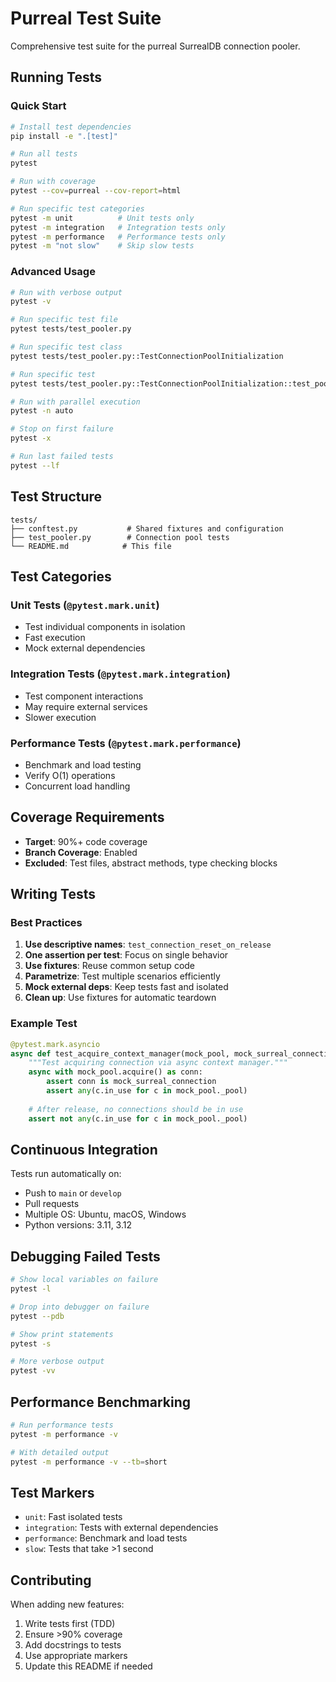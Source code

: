 # Purreal Test Suite

Comprehensive test suite for the purreal SurrealDB connection pooler.

## Running Tests

### Quick Start

```bash
# Install test dependencies
pip install -e ".[test]"

# Run all tests
pytest

# Run with coverage
pytest --cov=purreal --cov-report=html

# Run specific test categories
pytest -m unit          # Unit tests only
pytest -m integration   # Integration tests only
pytest -m performance   # Performance tests only
pytest -m "not slow"    # Skip slow tests
```

### Advanced Usage

```bash
# Run with verbose output
pytest -v

# Run specific test file
pytest tests/test_pooler.py

# Run specific test class
pytest tests/test_pooler.py::TestConnectionPoolInitialization

# Run specific test
pytest tests/test_pooler.py::TestConnectionPoolInitialization::test_pool_initialization

# Run with parallel execution
pytest -n auto

# Stop on first failure
pytest -x

# Run last failed tests
pytest --lf
```

## Test Structure

```
tests/
├── conftest.py           # Shared fixtures and configuration
├── test_pooler.py        # Connection pool tests
└── README.md            # This file
```

## Test Categories

### Unit Tests (`@pytest.mark.unit`)
- Test individual components in isolation
- Fast execution
- Mock external dependencies

### Integration Tests (`@pytest.mark.integration`)
- Test component interactions
- May require external services
- Slower execution

### Performance Tests (`@pytest.mark.performance`)
- Benchmark and load testing
- Verify O(1) operations
- Concurrent load handling

## Coverage Requirements

- **Target**: 90%+ code coverage
- **Branch Coverage**: Enabled
- **Excluded**: Test files, abstract methods, type checking blocks

## Writing Tests

### Best Practices

1. **Use descriptive names**: `test_connection_reset_on_release`
2. **One assertion per test**: Focus on single behavior
3. **Use fixtures**: Reuse common setup code
4. **Parametrize**: Test multiple scenarios efficiently
5. **Mock external deps**: Keep tests fast and isolated
6. **Clean up**: Use fixtures for automatic teardown

### Example Test

```python
@pytest.mark.asyncio
async def test_acquire_context_manager(mock_pool, mock_surreal_connection):
    """Test acquiring connection via async context manager."""
    async with mock_pool.acquire() as conn:
        assert conn is mock_surreal_connection
        assert any(c.in_use for c in mock_pool._pool)
    
    # After release, no connections should be in use
    assert not any(c.in_use for c in mock_pool._pool)
```

## Continuous Integration

Tests run automatically on:
- Push to `main` or `develop`
- Pull requests
- Multiple OS: Ubuntu, macOS, Windows
- Python versions: 3.11, 3.12

## Debugging Failed Tests

```bash
# Show local variables on failure
pytest -l

# Drop into debugger on failure
pytest --pdb

# Show print statements
pytest -s

# More verbose output
pytest -vv
```

## Performance Benchmarking

```bash
# Run performance tests
pytest -m performance -v

# With detailed output
pytest -m performance -v --tb=short
```

## Test Markers

- `unit`: Fast isolated tests
- `integration`: Tests with external dependencies
- `performance`: Benchmark and load tests
- `slow`: Tests that take >1 second

## Contributing

When adding new features:
1. Write tests first (TDD)
2. Ensure >90% coverage
3. Add docstrings to tests
4. Use appropriate markers
5. Update this README if needed
